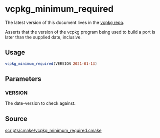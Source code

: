 # vcpkg_minimum_required

The latest version of this document lives in the [vcpkg repo](https://github.com/Microsoft/vcpkg/blob/master/docs/maintainers/vcpkg_minimum_required.md).

Asserts that the version of the vcpkg program being used to build a port is later than the supplied date, inclusive.

## Usage
```cmake
vcpkg_minimum_required(VERSION 2021-01-13)
```

## Parameters
### VERSION
The date-version to check against.

## Source
[scripts/cmake/vcpkg\_minimum\_required.cmake](https://github.com/Microsoft/vcpkg/blob/master/scripts/cmake/vcpkg_minimum_required.cmake)

